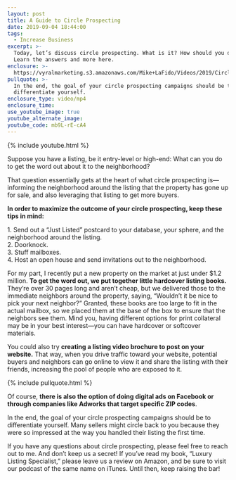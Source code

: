 ```yaml
---
layout: post
title: A Guide to Circle Prospecting
date: 2019-09-04 18:44:00
tags:
  - Increase Business
excerpt: >-
  Today, let’s discuss circle prospecting. What is it? How should you do it?
  Learn the answers and more here.
enclosure: >-
  https://vyralmarketing.s3.amazonaws.com/Mike+LaFido/Videos/2019/Circle+Prospecting+_+Luxury+Listing+Specialist.mp4
pullquote: >-
  In the end, the goal of your circle prospecting campaigns should be to
  differentiate yourself.
enclosure_type: video/mp4
enclosure_time:
use_youtube_image: true
youtube_alternate_image:
youtube_code: mb9L-rE-cA4
---
```


{% include youtube.html %}

Suppose you have a listing, be it entry-level or high-end: What can you do to get the word out about it to the neighborhood?

That question essentially gets at the heart of what circle prospecting is—informing the neighborhood around the listing that the property has gone up for sale, and also leveraging that listing to get more buyers.

**In order to maximize the outcome of your circle prospecting, keep these tips in mind:**

1\. Send out a “Just Listed” postcard to your database, your sphere, and the neighborhood around the listing.<br>2\. Doorknock.<br>3\. Stuff mailboxes.<br>4\. Host an open house and send invitations out to the neighborhood.

For my part, I recently put a new property on the market at just under $1.2 million. **To get the word out, we put together little hardcover listing books.** They’re over 30 pages long and aren’t cheap, but we delivered those to the immediate neighbors around the property, saying, “Wouldn’t it be nice to pick your next neighbor?” Granted, these books are too large to fit in the actual mailbox, so we placed them at the base of the box to ensure that the neighbors see them. Mind you, having different options for print collateral may be in your best interest—you can have hardcover or softcover materials.

You could also try **creating a listing video brochure to post on your website.** That way, when you drive traffic toward your website, potential buyers and neighbors can go online to view it and share the listing with their friends, increasing the pool of people who are exposed to it.

{% include pullquote.html %}

Of course, **there is also the option of doing digital ads on Facebook or through companies like Adworks that target specific ZIP codes**.

In the end, the goal of your circle prospecting campaigns should be to differentiate yourself. Many sellers might circle back to you because they were so impressed at the way you handled their listing the first time.

If you have any questions about circle prospecting, please feel free to reach out to me. And don’t keep us a secret\! If you’ve read my book, “Luxury Listing Specialist,” please leave us a review on Amazon, and be sure to visit our podcast of the same name on iTunes. Until then, keep raising the bar\!

&nbsp;